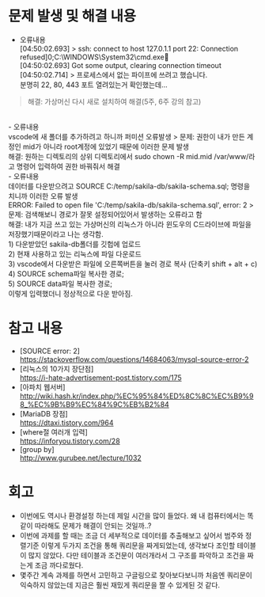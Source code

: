 # 문제 발생 및 해결 내용
- 오류내용
<br>[04:50:02.693] > ssh: connect to host 127.0.1.1 port 22: Connection refused]0;C:\WINDOWS\System32\cmd.exe
<br>[04:50:02.693] Got some output, clearing connection timeout
<br>[04:50:02.714] > 프로세스에서 없는 파이프에 쓰려고 했습니다.
<br>분명히 22, 80, 443 포트 열려있는거 확인했는데...
> 해결: 가상머신 다시 새로 설치하여 해결(5주, 6주 강의 참고)
<br>
- 오류내용
<br>vscode에 새 폴더를 추가하려고 하니까 퍼미션 오류발생
> 문제: 권한이 내가 만든 계정인 mid가 아니라 root계정에 있었기 때문에 이러한 문제 발생
<br>해결: 원하는 디렉토리의 상위 디렉토리에서 sudo chown -R mid.mid /var/www/라고 명령어 입력하여 권한 바꿔줘서 해결
<br>
- 오류내용
<br>데이터를 다운받으려고 SOURCE C:/temp/sakila-db/sakila-schema.sql; 명령을 치니까 이러한 오류 발생
<br>ERROR: Failed to open file 'C:/temp/sakila-db/sakila-schema.sql', error: 2
> 문제: 검색해보니 경로가 잘못 설정되어있어서 발생하는 오류라고 함
<br>해결: 내가 지금 쓰고 있는 가상머신의 리눅스가 아니라 윈도우의 C드라이브에 파일을 저장했기때문이라고 나는 생각함. 
<br>1) 다운받았던 sakila-db폴더를 깃헙에 업로드
<br>2) 현재 사용하고 있는 리눅스에 파일 다운로드
<br>3) vscode에서 다운받은 파일에 오른쪽버튼을 눌러 경로 복사 (단축키 shift + alt + c)
<br>4) SOURCE schema파일 복사한 경로;
<br>5) SOURCE data파일 복사한 경로;
<br>이렇게 입력했더니 정상적으로 다운 받아짐.

# 참고 내용
- [SOURCE error: 2]<br>
https://stackoverflow.com/questions/14684063/mysql-source-error-2
- [리눅스의 10가지 장단점]<br>
https://i-hate-advertisement-post.tistory.com/175
- [아파치 웹서버]<br>
http://wiki.hash.kr/index.php/%EC%95%84%ED%8C%8C%EC%B9%98_%EC%9B%B9%EC%84%9C%EB%B2%84
- [MariaDB 장점]<br>
https://dtaxi.tistory.com/964
- [where절 여러개 입력]<br>
https://inforyou.tistory.com/28
- [group by]<br>
http://www.gurubee.net/lecture/1032


# 회고
- 이번에도 역시나 환경설정 하는데 제일 시간을 많이 들었다. 왜 내 컴퓨터에서는 똑같이 따라해도 문제가 해결이 안되는 것일까..?
- 이번에 과제를 할 때는 조금 더 세부적으로 데이터를 추출해보고 싶어서 범주와 정렬기준 이렇게 두가지 조건을 통해 쿼리문을 짜게되었는데, 생각보다 조인할 테이블이 많지 않았다. 다만 테이블과 조건문이 여러개라서 그 구조를 파악하고 조건을 짜는게 조금 까다로웠다.
-  몇주간 계속 과제를 하면서 고민하고 구글링으로 찾아보다보니까 처음엔 쿼리문이 익숙하지 않았는데 지금은 훨씬 재밌게 쿼리문을 짤 수 있게된 것 같다.